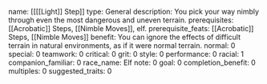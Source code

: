 name: [[[[Light]] Step]]
type: General
description: You pick your way nimbly through even the most dangerous and uneven terrain.
prerequisites: [[Acrobatic]] Steps, [[Nimble Moves]], elf.
prerequisite_feats: [[Acrobatic]] Steps, [[Nimble Moves]]
benefit: You can ignore the effects of difficult terrain in natural environments, as if it were normal terrain.
normal: 0
special: 0
teamwork: 0
critical: 0
grit: 0
style: 0
performance: 0
racial: 1
companion_familiar: 0
race_name: Elf
note: 0
goal: 0
completion_benefit: 0
multiples: 0
suggested_traits: 0
